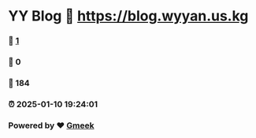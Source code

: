 # YY Blog :link: https://blog.wyyan.us.kg 
### :page_facing_up: [1](https://blog.wyyan.us.kg/tag.html) 
### :speech_balloon: 0 
### :hibiscus: 184 
### :alarm_clock: 2025-01-10 19:24:01 
### Powered by :heart: [Gmeek](https://github.com/Meekdai/Gmeek)
